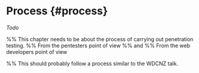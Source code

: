 # Process {#process}

_Todo_

%% This chapter needs to be about the process of carrying out penetration testing.
%% From the pentesters point of view
%%    and
%% From the web developers point of view

%% This should probably follow a process similar to the WDCNZ talk.



